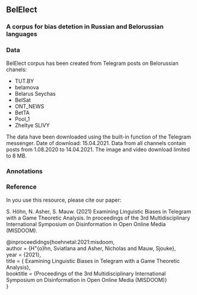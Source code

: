 ## BelElect

### A corpus for bias detetion in Russian and Belorussian languages

### Data
BelElect corpus has been created from Telegram posts on Belorussian chanels:
 - TUT.BY
 - belamova
 - Belarus Seychas
 - BelSat
 - ONT_NEWS
 - BetTA
 - Pool_1
 - Zheltye SLIVY

The data have been downloaded using the built-in function of the Telegram messenger. Date of download: 15.04.2021. Data from all channels contain posts from 1.08.2020 to 14.04.2021.
The image and video download limited to 8 MB.

### Annotations


### Reference
In you use this resource, please cite our paper:

S. Höhn, N. Asher, S. Mauw. (2021) Examining Linguistic Biases in Telegram with a Game Theoretic Analysis. In proceedings of the 3rd Multidisciplinary International Symposium on Disinformation in Open Online Media (MISDOOM).

@inproceedidngs{hoehnetal:2021:misdoom,  
author  = {H\"{o}hn, Sviatlana and Asher, Nicholas and Mauw, Sjouke},  
 year  = {2021},   
 title  = { Examining Linguistic Biases in Telegram with a Game Theoretic Analysis},   
 booktitle  = {Proceedings of the 3rd Multidisciplinary International Symposium on Disinformation in Open Online Media (MISDOOM)}   
}

